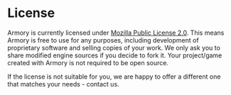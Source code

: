 # License
Armory is currently licensed under [Mozilla Public License 2.0](https://github.com/armory3d/armory/blob/master/LICENSE). This means Armory is free to use for any purposes, including development of proprietary software and selling copies of your work. We only ask you to share modified engine sources if you decide to fork it. Your project/game created with Armory is not required to be open source.

If the license is not suitable for you, we are happy to offer a different one that matches your needs - contact us.
